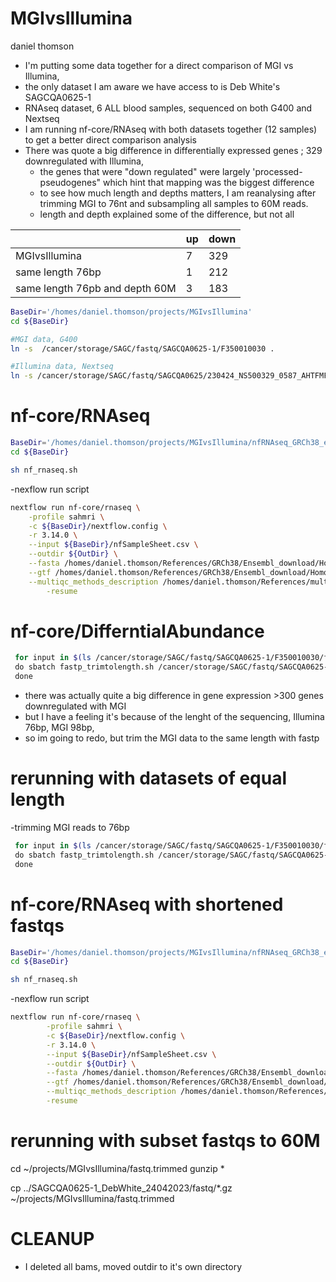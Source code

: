 # MGIvsIllumina
daniel thomson

- I'm putting some data together for a direct comparison of MGI vs Illumina,
- the only dataset I am aware we have access to is Deb White's SAGCQA0625-1
- RNAseq dataset, 6 ALL blood samples, sequenced on both G400 and Nextseq
- I am running nf-core/RNAseq with both datasets together (12 samples) to get a better direct comparison analysis
- There was quote a big difference in differentially expressed genes ; 329 downregulated with Illumina, 
	- the genes that were "down regulated" were largely 'processed-pseudogenes" which hint that mapping was the biggest difference
	- to see how much length and depths matters, I am reanalysing after trimming MGI to 76nt and subsampling all samples to 60M reads.
	- length and depth explained some of the difference, but not all 

|                                | up | down |
| ------------------------------ | -- | ---- |
| MGIvsIllumina                  | 7  | 329  |
| same length 76bp               | 1  | 212  |
| same length 76pb and depth 60M | 3  | 183  |

```bash
BaseDir='/homes/daniel.thomson/projects/MGIvsIllumina'
cd ${BaseDir}

#MGI data, G400
ln -s  /cancer/storage/SAGC/fastq/SAGCQA0625-1/F350010030 .

#Illumina data, Nextseq
ln -s /cancer/storage/SAGC/fastq/SAGCQA0625/230424_NS500329_0587_AHTFMFBGXN/SAGCQA0625-1_DebWhite_24042023/ .

```
# nf-core/RNAseq

```bash
BaseDir='/homes/daniel.thomson/projects/MGIvsIllumina/nfRNAseq_GRCh38_ensembl'
cd ${BaseDir}

sh nf_rnaseq.sh 
```
-nexflow run script
```bash
nextflow run nf-core/rnaseq \
	-profile sahmri \
	-c ${BaseDir}/nextflow.config \
	-r 3.14.0 \
	--input ${BaseDir}/nfSampleSheet.csv \
	--outdir ${OutDir} \
	--fasta /homes/daniel.thomson/References/GRCh38/Ensembl_download/Homo_sapiens.GRCh38.dna_sm.primary_assembly.fa \
	--gtf /homes/daniel.thomson/References/GRCh38/Ensembl_download/Homo_sapiens.GRCh38.111.gtf \
	--multiqc_methods_description /homes/daniel.thomson/References/multiqc_config_logo.yml \
        -resume

```
# nf-core/DifferntialAbundance



```bash
 for input in $(ls /cancer/storage/SAGC/fastq/SAGCQA0625-1/F350010030/fastq/*R1_001.fastq.gz | awk -F "/" '{print $NF}' ) \
 do sbatch fastp_trimtolength.sh /cancer/storage/SAGC/fastq/SAGCQA0625-1/F350010030/fastq/$input /cancer/storage/SAGC/fastq/SAGCQA0625-1/F350010030/fastq/${input/R1/R2} \
 done
```
- there was actually quite a big difference in gene expression >300 genes downregulated with MGI
- but I have a feeling it's because of the lenght of the sequencing, Illumina 76bp, MGI 98bp,
- so im going to redo, but trim the MGI data to the same length with fastp

# rerunning with datasets of equal length
-trimming MGI reads to 76bp

```bash
 for input in $(ls /cancer/storage/SAGC/fastq/SAGCQA0625-1/F350010030/fastq/*R1_001.fastq.gz | awk -F "/" '{print $NF}' ) \
 do sbatch fastp_trimtolength.sh /cancer/storage/SAGC/fastq/SAGCQA0625-1/F350010030/fastq/$input /cancer/storage/SAGC/fastq/SAGCQA0625-1/F350010030/fastq/${input/R1/R2} \
 done
```

# nf-core/RNAseq with shortened fastqs

```bash
BaseDir='/homes/daniel.thomson/projects/MGIvsIllumina/nfRNAseq_GRCh38_ensembl_trimmed'
cd ${BaseDir}

sh nf_rnaseq.sh
```
-nexflow run script
```bash
nextflow run nf-core/rnaseq \
        -profile sahmri \
        -c ${BaseDir}/nextflow.config \
        -r 3.14.0 \
        --input ${BaseDir}/nfSampleSheet.csv \
        --outdir ${OutDir} \
        --fasta /homes/daniel.thomson/References/GRCh38/Ensembl_download/Homo_sapiens.GRCh38.dna_sm.primary_assembly.fa \
        --gtf /homes/daniel.thomson/References/GRCh38/Ensembl_download/Homo_sapiens.GRCh38.111.gtf \
        --multiqc_methods_description /homes/daniel.thomson/References/multiqc_config_logo.yml \
        -resume

```
# rerunning with subset fastqs to 60M
cd ~/projects/MGIvsIllumina/fastq.trimmed
gunzip *

cp ../SAGCQA0625-1_DebWhite_24042023/fastq/*.gz ~/projects/MGIvsIllumina/fastq.trimmed


# CLEANUP
- I deleted all bams, moved outdir to it's own directory

